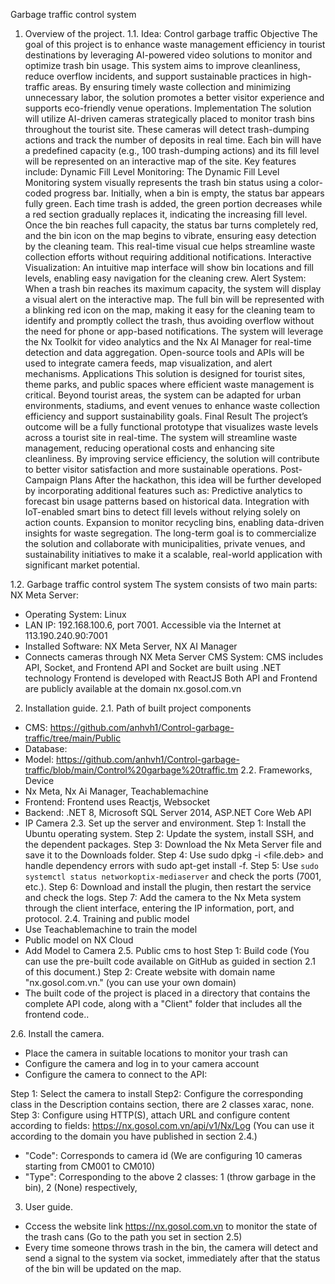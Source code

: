 Garbage traffic control system

1. Overview of the project.
1.1. Idea: Control garbage traffic
Objective
The goal of this project is to enhance waste management efficiency in tourist destinations by leveraging AI-powered video solutions to monitor and optimize trash bin usage. This system aims to improve cleanliness, reduce overflow incidents, and support sustainable practices in high-traffic areas. By ensuring timely waste collection and minimizing unnecessary labor, the solution promotes a better visitor experience and supports eco-friendly venue operations.
Implementation
The solution will utilize AI-driven cameras strategically placed to monitor trash bins throughout the tourist site. These cameras will detect trash-dumping actions and track the number of deposits in real time. Each bin will have a predefined capacity (e.g., 100 trash-dumping actions) and its fill level will be represented on an interactive map of the site.
Key features include:
Dynamic Fill Level Monitoring: 
The Dynamic Fill Level Monitoring system visually represents the trash bin status using a color-coded progress bar. Initially, when a bin is empty, the status bar appears fully green. Each time trash is added, the green portion decreases while a red section gradually replaces it, indicating the increasing fill level. Once the bin reaches full capacity, the status bar turns completely red, and the bin icon on the map begins to vibrate, ensuring easy detection by the cleaning team. This real-time visual cue helps streamline waste collection efforts without requiring additional notifications.
Interactive Visualization: 
An intuitive map interface will show bin locations and fill levels, enabling easy navigation for the cleaning crew.
Alert System: 
When a trash bin reaches its maximum capacity, the system will display a visual alert on the interactive map. The full bin will be represented with a blinking red icon on the map, making it easy for the cleaning team to identify and promptly collect the trash, thus avoiding overflow without the need for phone or app-based notifications.
The system will leverage the Nx Toolkit for video analytics and the Nx AI Manager for real-time detection and data aggregation. Open-source tools and APIs will be used to integrate camera feeds, map visualization, and alert mechanisms.
Applications
This solution is designed for tourist sites, theme parks, and public spaces where efficient waste management is critical. Beyond tourist areas, the system can be adapted for urban environments, stadiums, and event venues to enhance waste collection efficiency and support sustainability goals.
Final Result
The project’s outcome will be a fully functional prototype that visualizes waste levels across a tourist site in real-time. The system will streamline waste management, reducing operational costs and enhancing site cleanliness. By improving service efficiency, the solution will contribute to better visitor satisfaction and more sustainable operations.
Post-Campaign Plans
After the hackathon, this idea will be further developed by incorporating additional features such as:
Predictive analytics to forecast bin usage patterns based on historical data.
Integration with IoT-enabled smart bins to detect fill levels without relying solely on action counts.
Expansion to monitor recycling bins, enabling data-driven insights for waste segregation.
The long-term goal is to commercialize the solution and collaborate with municipalities, private venues, and sustainability initiatives to make it a scalable, real-world application with significant market potential.

1.2. Garbage traffic control system
The system consists of two main parts:
NX Meta Server:
- Operating System: Linux
- LAN IP: 192.168.100.6, port 7001. Accessible via the Internet at 113.190.240.90:7001
- Installed Software: NX Meta Server, NX AI Manager
- Connects cameras through NX Meta Server
CMS System:
CMS includes API, Socket, and Frontend
API and Socket are built using .NET technology
Frontend is developed with ReactJS
Both API and Frontend are publicly available at the domain nx.gosol.com.vn




2. Installation guide.
2.1. Path of built project components
- CMS: https://github.com/anhvh1/Control-garbage-traffic/tree/main/Public
- Database: 
- Model: https://github.com/anhvh1/Control-garbage-traffic/blob/main/Control%20garbage%20traffic.tm
2.2. Frameworks, Device
- Nx Meta, Nx Ai Manager, Teachablemachine
- Frontend: Frontend uses Reactjs, Websocket
- Backend: .NET 8, Microsoft SQL Server 2014, ASP.NET Core Web API
- IP Camera
2.3. Set up the server and environment.
Step 1: Install the Ubuntu operating system.
Step 2: Update the system, install SSH, and the dependent packages.
Step 3: Download the Nx Meta Server file and save it to the Downloads folder.
Step 4: Use sudo dpkg -i <file.deb> and handle dependency errors with sudo apt-get install -f.
Step 5: Use `sudo systemctl status networkoptix-mediaserver` and check the ports (7001, etc.).
Step 6: Download and install the plugin, then restart the service and check the logs.
Step 7: Add the camera to the Nx Meta system through the client interface, entering the IP information, port, and protocol.
2.4. Training and public model 
- Use Teachablemachine to train the model 
- Public model on NX Cloud 
- Add Model to Camera
2.5. Public cms to host 
Step 1: Build code (You can use the pre-built code available on GitHub as guided in section 2.1 of this document.)
Step 2: Create website with domain name "nx.gosol.com.vn." (you can use your own domain)
- The built code of the project is placed in a directory that contains the complete API code, along with a "Client" folder that includes all the frontend code..


2.6. Install the camera.
- Place the camera in suitable locations to monitor your trash can
- Configure the camera and log in to your camera account
- Configure the camera to connect to the API:

Step 1: Select the camera to install
Step2: Configure the corresponding class in the Description contains section, there are 2 classes xarac, none.
Step 3: Configure using HTTP(S), attach URL and configure content according to fields: https://nx.gosol.com.vn/api/v1/Nx/Log (You can use it according to the domain you have published in section 2.4.)
+ "Code": Corresponds to camera id (We are configuring 10 cameras starting from CM001 to CM010)
+ "Type": Corresponding to the above 2 classes: 1 (throw garbage in the bin), 2 (None) respectively,


3. User guide.
- Cccess the website link https://nx.gosol.com.vn to monitor the state of the trash cans (Go to the path you set in section 2.5)
- Every time someone throws trash in the bin, the camera will detect and send a signal to the system via socket, immediately after that the status of the bin will be updated on the map.

